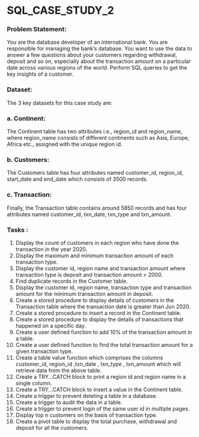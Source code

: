 # SQL_CASE_STUDY_2

### Problem Statement:
You are the database developer of an international bank. You are responsible for managing the bank’s database. You want to use the data to answer a few questions about your customers regarding withdrawal, deposit and so on, especially about the transaction amount on a particular date across various regions of the world. Perform SQL queries to get the key insights of a customer.

### Dataset:
The 3 key datasets for this case study are:

### a. Continent: 
The Continent table has two attributes i.e., region_id and region_name, where region_name consists of different continents such as Asia, Europe, Africa etc., assigned with the unique region id.

### b. Customers: 
The Customers table has four attributes named customer_id, region_id, start_date and end_date which consists of 3500 records.

### c. Transaction: 
Finally, the Transaction table contains around 5850 records and has four attributes named customer_id, txn_date, txn_type and txn_amount.

### Tasks : 
1. Display the count of customers in each region who have done the
transaction in the year 2020.
2. Display the maximum and minimum transaction amount of each
transaction type.
3. Display the customer id, region name and transaction amount where
transaction type is deposit and transaction amount > 2000.
4. Find duplicate records in the Customer table.
5. Display the customer id, region name, transaction type and transaction
amount for the minimum transaction amount in deposit.
6. Create a stored procedure to display details of customers in the
Transaction table where the transaction date is greater than Jun 2020.
7. Create a stored procedure to insert a record in the Continent table.
8. Create a stored procedure to display the details of transactions that
happened on a specific day.
9. Create a user defined function to add 10% of the transaction amount in a
table.
10. Create a user defined function to find the total transaction amount for a
given transaction type.
11. Create a table value function which comprises the columns customer_id,
region_id ,txn_date , txn_type , txn_amount which will retrieve data from
the above table.
12. Create a TRY...CATCH block to print a region id and region name in a
single column.
13. Create a TRY...CATCH block to insert a value in the Continent table.
14. Create a trigger to prevent deleting a table in a database.
15. Create a trigger to audit the data in a table.
16. Create a trigger to prevent login of the same user id in multiple pages.
17. Display top n customers on the basis of transaction type.
18. Create a pivot table to display the total purchase, withdrawal and
deposit for all the customers.
